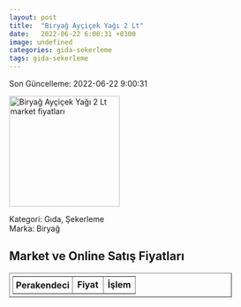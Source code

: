 ```yaml
---
layout: post
title:  "Biryağ Ayçiçek Yağı 2 Lt"
date:   2022-06-22 6:00:31 +0300
image: undefined
categories: gida-sekerleme
tags: gida-sekerleme
---
```


Son Güncelleme: 2022-06-22 9:00:31

<img src="undefined" width="200" alt="Biryağ Ayçiçek Yağı 2 Lt market fiyatları" />

Kategori: Gıda, Şekerleme
<br />
Marka: Biryağ

<h2>Market ve Online Satış Fiyatları</h2>

<table border="1" style="padding: 5px;width:80%;">
  <tr>
    <td style="padding: 5px;"><strong>Perakendeci</strong></td>
    <td><strong>Fiyat</strong></td>
    <td><strong>İşlem</strong></td>
  </tr>
  
</table>
